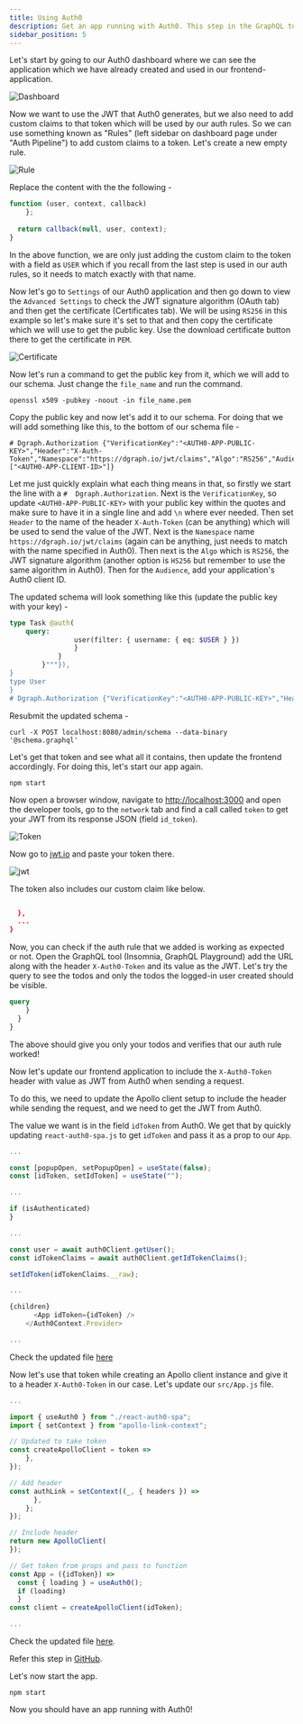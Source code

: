 ```yaml
---
title: Using Auth0
description: Get an app running with Auth0. This step in the GraphQL tutorial walks you through using Auth0 in an example to-do app tutorial.
sidebar_position: 5
---
```


Let's start by going to our Auth0 dashboard where we can see the application which we have already created and used in our frontend-application.

![Dashboard](/images/graphql/tutorial/todo/dashboard.png)

Now we want to use the JWT that Auth0 generates, but we also need to add custom claims to that token which will be used by our auth rules.
So we can use something known as "Rules" (left sidebar on dashboard page under "Auth Pipeline") to add custom claims to a token. Let's create a new empty rule.

![Rule](/images/graphql/tutorial/todo/rule.png)

Replace the content with the the following -
```javascript
function (user, context, callback) 
    };
  
  return callback(null, user, context);
}
```

In the above function, we are only just adding the custom claim to the token with a field as `USER` which if you recall from the last step is used in our auth rules, so it needs to match exactly with that name. 

Now let's go to `Settings` of our Auth0 application and then go down to view the `Advanced Settings` to check the JWT signature algorithm (OAuth tab) and then get the certificate (Certificates tab). We will be using `RS256` in this example so let's make sure it's set to that and then copy the certificate which we will use to get the public key.  Use the download certificate button there to get the certificate in `PEM`. 

![Certificate](/images/graphql/tutorial/todo/certificate.png)

Now let's run a command to get the public key from it, which we will add to our schema. Just change the `file_name` and run the command.

```
openssl x509 -pubkey -noout -in file_name.pem
```

Copy the public key and now let's add it to our schema. For doing that we will add something like this, to the bottom of our schema file - 

```
# Dgraph.Authorization {"VerificationKey":"<AUTH0-APP-PUBLIC-KEY>","Header":"X-Auth-Token","Namespace":"https://dgraph.io/jwt/claims","Algo":"RS256","Audience":["<AUTH0-APP-CLIENT-ID>"]}
```

Let me just quickly explain what each thing means in that, so firstly we start the line with a `#  Dgraph.Authorization`. Next is the `VerificationKey`, so update `<AUTH0-APP-PUBLIC-KEY>` with your public key within the quotes and make sure to have it in a single line and add `\n` where ever needed. Then set `Header` to the name of the header `X-Auth-Token` (can be anything) which will be used to send the value of the JWT. Next is the `Namespace` name `https://dgraph.io/jwt/claims` (again can be anything, just needs to match with the name specified in Auth0). Then next is the `Algo` which is `RS256`, the JWT signature algorithm (another option is `HS256` but remember to use the same algorithm in Auth0). Then for the `Audience`, add your application's Auth0 client ID.

The updated schema will look something like this (update the public key with your key) - 

```graphql
type Task @auth(
    query: 
                user(filter: { username: { eq: $USER } }) 
                }
            }
        }"""}), 
}
type User 
}
# Dgraph.Authorization {"VerificationKey":"<AUTH0-APP-PUBLIC-KEY>","Header":"X-Auth-Token","Namespace":"https://dgraph.io/jwt/claims","Algo":"RS256","Audience":["<AUTH0-APP-CLIENT-ID>"]}
```

Resubmit the updated schema -
```
curl -X POST localhost:8080/admin/schema --data-binary '@schema.graphql'
```

Let's get that token and see what all it contains, then update the frontend accordingly. For doing this, let's start our app again.

```
npm start
```

Now open a browser window, navigate to [http://localhost:3000](http://localhost:3000) and open the developer tools, go to the `network` tab and find a call called `token` to get your JWT from its response JSON (field `id_token`).

![Token](/images/graphql/tutorial/todo/token.png)

Now go to [jwt.io](https://jwt.io) and paste your token there.

![jwt](/images/graphql/tutorial/todo/jwt.png)

The token also includes our custom claim like below.

```json

  },
  ...
}
  ```

Now, you can check if the auth rule that we added is working as expected or not. Open the GraphQL tool (Insomnia, GraphQL Playground) add the URL along with the header `X-Auth0-Token` and its value as the JWT. Let's try the query to see the todos and only the todos the logged-in user created should be visible.
```graphql
query 
    }
  }
}
```

The above should give you only your todos and verifies that our auth rule worked!

Now let's update our frontend application to include the `X-Auth0-Token` header with value as JWT from Auth0 when sending a  request.

To do this, we need to update the Apollo client setup to include the header while sending the request, and we need to get the JWT from Auth0. 

The value we want is in the field `idToken` from Auth0. We get that by quickly updating `react-auth0-spa.js` to get `idToken` and pass it as a prop to our `App`.

```javascript
...

const [popupOpen, setPopupOpen] = useState(false);
const [idToken, setIdToken] = useState("");

...

if (isAuthenticated) 
}

...

const user = await auth0Client.getUser();
const idTokenClaims = await auth0Client.getIdTokenClaims();

setIdToken(idTokenClaims.__raw);

...

{children}
      <App idToken={idToken} />
    </Auth0Context.Provider>

...

```

Check the updated file [here](https://github.com/dgraph-io/graphql-sample-apps/blob/c94b6eb1cec051238b81482a049100b1cd15bbf7/todo-app-react/src/react-auth0-spa.js)

 Now let's use that token while creating an Apollo client instance and give it to a header `X-Auth0-Token` in our case.  Let's update our `src/App.js` file.

```javascript
...

import { useAuth0 } from "./react-auth0-spa";
import { setContext } from "apollo-link-context";

// Updated to take token
const createApolloClient = token => 
    },
});

// Add header
const authLink = setContext((_, { headers }) => 
      },
    };
});

// Include header
return new ApolloClient(
});

// Get token from props and pass to function
const App = ({idToken}) => 
  const { loading } = useAuth0();
  if (loading) 
  }
const client = createApolloClient(idToken);

...
```

Check the updated file [here](https://github.com/dgraph-io/graphql-sample-apps/blob/c94b6eb1cec051238b81482a049100b1cd15bbf7/todo-app-react/src/App.js).

Refer this step in [GitHub](https://github.com/dgraph-io/graphql-sample-apps/commit/c94b6eb1cec051238b81482a049100b1cd15bbf7).

Let's now start the app.

```
npm start
```

Now you should have an app running with Auth0!
